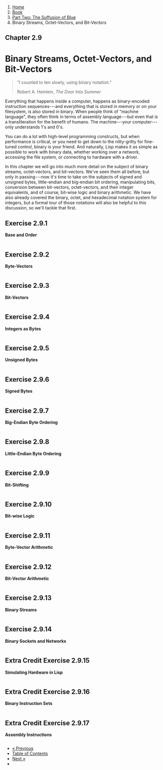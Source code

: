 <ol class="breadcrumb">
  <li><a href="/">Home</a></li>
  <li><a href="/book/">Book</a></li>
  <li><a href="/book/2-0-0-overview/">Part Two: The Suffusion of Blue</a></li>
  <li class="active">Binary Streams, Octet-Vectors, and Bit-Vectors</li>
</ol>

## Chapter 2.9

# Binary Streams, Octet-Vectors, and Bit-Vectors

> "I counted to ten slowly, using binary notation."
> <footer>Robert A. Heinlein, <em>The Door Into Summer</em></footer>

Everything that happens inside a computer, happens as binary-encoded instruction sequences---and everything that is stored in memory or on your filesystem, is also stored in binary.  When people think of "machine language", they often think in terms of assembly language---but even that is a transliteration for the benefit of humans.  The machine---your computer---only understands 1's and 0's.

You can do a lot with high-level programming constructs, but when performance is critical, or you need to get down to the nitty-gritty for fine-tuned control, binary is your friend.  And naturally, Lisp makes it as simple as possible to work with binary data, whether working over a network, accessing the file system, or connecting to hardware with a driver.

In this chapter we will go into much more detail on the subject of binary streams, octet-vectors, and bit-vectors.  We've seen them all before, but only in passing---now it's time to take on the subjects of signed and unsigned bytes, little-endian and big-endian bit ordering, manipulating bits, conversion between bit-vectors, octet-vectors, and their integer equivalents, and of course, bit-wise logic and binary arithmetic.  We have also already covered the binary, octet, and hexadecimal notation system for integers, but a formal tour of those notations will also be helpful to this discussion, so we'll tackle that first.

## Exercise 2.9.1

**Base and Order**

```lisp

```

## Exercise 2.9.2

**Byte-Vectors**

```lisp

```

## Exercise 2.9.3

**Bit-Vectors**

```lisp

```

## Exercise 2.9.4

**Integers as Bytes**

```lisp

```

## Exercise 2.9.5

**Unsigned Bytes**

```lisp

```

## Exercise 2.9.6

**Signed Bytes**

```lisp

```

## Exercise 2.9.7

**Big-Endian Byte Ordering**

```lisp

```

## Exercise 2.9.8

**Little-Endian Byte Ordering**

```lisp

```

## Exercise 2.9.9

**Bit-Shifting**

```lisp

```

## Exercise 2.9.10

**Bit-wise Logic**

```lisp

```

## Exercise 2.9.11

**Byte-Vector Arithmetic**

```lisp

```

## Exercise 2.9.12

**Bit-Vector Arithmetic**

```lisp

```

## Exercise 2.9.13

**Binary Streams**

```lisp

```

## Exercise 2.9.14

**Binary Sockets and Networks**

```lisp

```

## Extra Credit Exercise 2.9.15

**Simulating Hardware in Lisp**

```lisp

```

## Extra Credit Exercise 2.9.16

**Binary Instruction Sets**

```lisp

```

## Extra Credit Exercise 2.9.17

**Assembly Instructions**

```lisp

```

<ul class="pager">
  <li class="previous"><a href="/book/2-08-0-number-theory/">&laquo; Previous</a></li>
  <li><a href="/book/">Table of Contents</a></li>
  <li class="next"><a href="/book/2-10-0-improved-text-adventure-engine/">Next &raquo;</a><li>
</ul>
